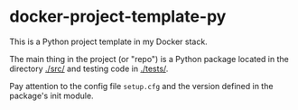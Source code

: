 # docker-project-template-py

This is a Python project template in my Docker stack.

The main thing in the project (or "repo") is a Python package located in the directory [./src/](./src) and testing code in [./tests/](./tests).

Pay attention to the config file `setup.cfg` and the version defined in the package's init module.
